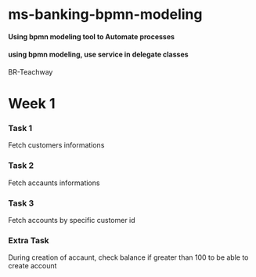# ms-banking-bpmn-modeling
#### Using bpmn modeling tool to Automate processes

#### using bpmn modeling, use service in delegate classes

BR-Teachway
# Week 1

### Task 1
Fetch customers informations

### Task 2
Fetch accaunts informations 

### Task 3
Fetch accounts by specific customer id

### Extra Task
During creation of accaunt, check balance if greater than 100 to be able to create account
